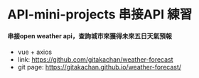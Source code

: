 # API-mini-projects 串接API 練習

#### 串接open weather api，查詢城市來獲得未來五日天氣預報
* vue + axios
* link: <https://github.com/gitakachan/weather-forecast>
* git page: <https://gitakachan.github.io/weather-forecast/>
